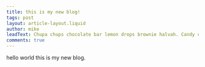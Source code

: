 ```yaml
---
title: this is my new blog!
tags: post
layout: article-layout.liquid
author: mike
leadText: Chupa chups chocolate bar lemon drops brownie halvah. Candy canes jelly-o marshmallow apple pie chocolate cake. Tootsie roll pastry tiramisu sweet.
comments: true
---
```


hello world this is my new blog.

